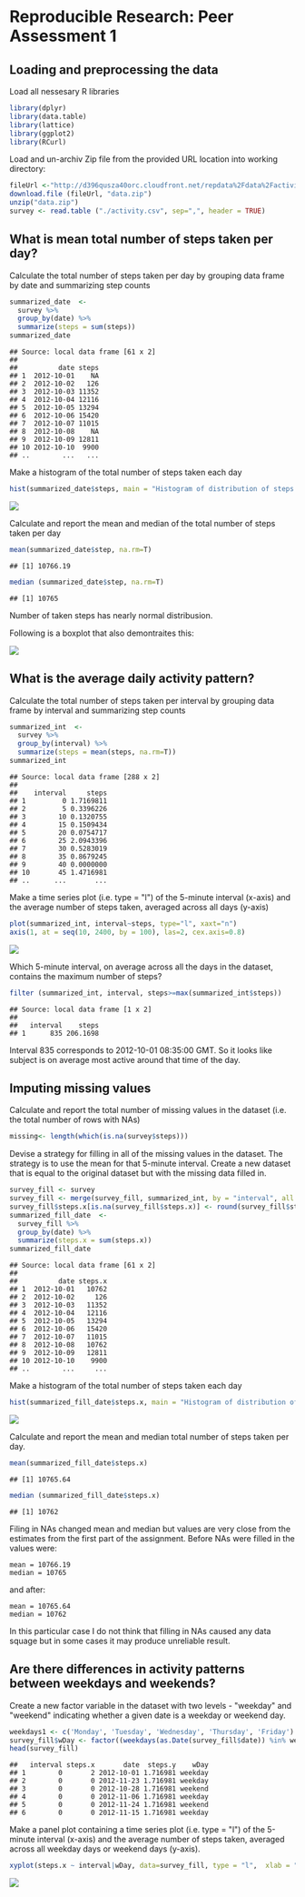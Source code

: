 # Reproducible Research: Peer Assessment 1



## Loading and preprocessing the data

Load all nessesary R libraries

```r
library(dplyr)
library(data.table)
library(lattice)
library(ggplot2)
library(RCurl)
```

Load and un-archiv Zip file from the provided URL location into working directory:

```r
fileUrl <-"http://d396qusza40orc.cloudfront.net/repdata%2Fdata%2Factivity.zip" 
download.file (fileUrl, "data.zip")
unzip("data.zip")
survey <- read.table ("./activity.csv", sep=",", header = TRUE)
```


## What is mean total number of steps taken per day?

Calculate the total number of steps taken per day by grouping data frame by date and summarizing step counts

```r
summarized_date  <-
  survey %>%
  group_by(date) %>%
  summarize(steps = sum(steps)) 
summarized_date
```

```
## Source: local data frame [61 x 2]
## 
##          date steps
## 1  2012-10-01    NA
## 2  2012-10-02   126
## 3  2012-10-03 11352
## 4  2012-10-04 12116
## 5  2012-10-05 13294
## 6  2012-10-06 15420
## 7  2012-10-07 11015
## 8  2012-10-08    NA
## 9  2012-10-09 12811
## 10 2012-10-10  9900
## ..        ...   ...
```

Make a histogram of the total number of steps taken each day

```r
hist(summarized_date$steps, main = "Histogram of distribution of steps taken per day", xlab = "steps")
```

![](PA1_template_files/figure-html/unnamed-chunk-4-1.png) 

Calculate and report the mean and median of the total number of steps taken per day

```r
mean(summarized_date$step, na.rm=T)
```

```
## [1] 10766.19
```

```r
median (summarized_date$step, na.rm=T)
```

```
## [1] 10765
```

Number of taken steps has nearly normal distribusion.

Following is a boxplot that also demontraites this:

![](PA1_template_files/figure-html/unnamed-chunk-6-1.png) 

## What is the average daily activity pattern?


Calculate the total number of steps taken per interval by grouping data frame by interval and summarizing step counts 



```r
summarized_int  <-
  survey %>%
  group_by(interval) %>%
  summarize(steps = mean(steps, na.rm=T)) 
summarized_int
```

```
## Source: local data frame [288 x 2]
## 
##    interval     steps
## 1         0 1.7169811
## 2         5 0.3396226
## 3        10 0.1320755
## 4        15 0.1509434
## 5        20 0.0754717
## 6        25 2.0943396
## 7        30 0.5283019
## 8        35 0.8679245
## 9        40 0.0000000
## 10       45 1.4716981
## ..      ...       ...
```

Make a time series plot (i.e. type = "l") of the 5-minute interval (x-axis) and the average number of steps taken, averaged across all days (y-axis)

```r
plot(summarized_int, interval~steps, type="l", xaxt="n")
axis(1, at = seq(10, 2400, by = 100), las=2, cex.axis=0.8)
```

![](PA1_template_files/figure-html/unnamed-chunk-8-1.png) 

Which 5-minute interval, on average across all the days in the dataset, contains the maximum number of steps?

```r
filter (summarized_int, interval, steps>=max(summarized_int$steps))
```

```
## Source: local data frame [1 x 2]
## 
##   interval    steps
## 1      835 206.1698
```

Interval 835 corresponds to 2012-10-01 08:35:00 GMT. So it looks like subject is on average most active around that time of the day.

## Imputing missing values

Calculate and report the total number of missing values in the dataset (i.e. the total number of rows with NAs)

```r
missing<- length(which(is.na(survey$steps)))
```

Devise a strategy for filling in all of the missing values in the dataset. The strategy is to use the mean for that 5-minute interval.
Create a new dataset that is equal to the original dataset but with the missing data filled in.

```r
survey_fill <- survey
survey_fill <- merge(survey_fill, summarized_int, by = "interval", all = TRUE, sort = FALSE)
survey_fill$steps.x[is.na(survey_fill$steps.x)] <- round(survey_fill$steps.y[is.na(survey_fill$steps.x)])
summarized_fill_date  <-
  survey_fill %>%
  group_by(date) %>%
  summarize(steps.x = sum(steps.x)) 
summarized_fill_date
```

```
## Source: local data frame [61 x 2]
## 
##          date steps.x
## 1  2012-10-01   10762
## 2  2012-10-02     126
## 3  2012-10-03   11352
## 4  2012-10-04   12116
## 5  2012-10-05   13294
## 6  2012-10-06   15420
## 7  2012-10-07   11015
## 8  2012-10-08   10762
## 9  2012-10-09   12811
## 10 2012-10-10    9900
## ..        ...     ...
```

Make a histogram of the total number of steps taken each day

```r
hist(summarized_fill_date$steps.x, main = "Histogram of distribution of steps taken per day with NAs filled in", xlab = "steps")
```

![](PA1_template_files/figure-html/unnamed-chunk-12-1.png) 

Calculate and report the mean and median total number of steps taken per day. 

```r
mean(summarized_fill_date$steps.x)
```

```
## [1] 10765.64
```

```r
median (summarized_fill_date$steps.x)
```

```
## [1] 10762
```

Filing in NAs changed mean and median but values are very close from the estimates from the first part of the assignment.
Before NAs were filled in the values were:
```
mean = 10766.19
median = 10765
```
and after:
```
mean = 10765.64
median = 10762
```

In this particular case I do not think that filling in NAs caused any data squage but in some cases it may produce unreliable result.

## Are there differences in activity patterns between weekdays and weekends?
Create a new factor variable in the dataset with two levels - "weekday" and "weekend" indicating whether a given date is a weekday or weekend day.

```r
weekdays1 <- c('Monday', 'Tuesday', 'Wednesday', 'Thursday', 'Friday')
survey_fill$wDay <- factor((weekdays(as.Date(survey_fill$date)) %in% weekdays1), levels=c(FALSE, TRUE), labels=c('weekend', 'weekday'))
head(survey_fill)
```

```
##   interval steps.x       date  steps.y    wDay
## 1        0       2 2012-10-01 1.716981 weekday
## 2        0       0 2012-11-23 1.716981 weekday
## 3        0       0 2012-10-28 1.716981 weekend
## 4        0       0 2012-11-06 1.716981 weekday
## 5        0       0 2012-11-24 1.716981 weekend
## 6        0       0 2012-11-15 1.716981 weekday
```

Make a panel plot containing a time series plot (i.e. type = "l") of the 5-minute interval (x-axis) and the average number of steps taken, averaged across all weekday days or weekend days (y-axis).

```r
xyplot(steps.x ~ interval|wDay, data=survey_fill, type = "l",  xlab = "Interval",     ylab = "Number of steps", layout=c(1,2))     
```

![](PA1_template_files/figure-html/unnamed-chunk-15-1.png) 
